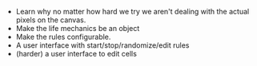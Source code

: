 * Learn why no matter how hard we try we aren't dealing with the actual pixels on the canvas.
* Make the life mechanics be an object
* Make the rules configurable.
* A user interface with start/stop/randomize/edit rules
* (harder) a user interface to edit cells
